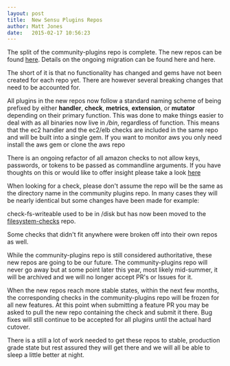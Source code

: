 ```yaml
---
layout: post
title:  New Sensu Plugins Repos
author: Matt Jones
date:   2015-02-17 10:56:23
---
```


The split of the community-plugins repo is complete.  The new repos can be found [here][1]. Details on the ongoing migration can be found here and here.

The short of it is that no functionality has changed and gems have not been created for each repo yet.  There are however several breaking changes that need to be accounted for.

All plugins in the new repos now follow a standard naming scheme of being prefixed by either **handler**, **check**, **metrics**, **extension**, or **mutator** depending on their primary function.  This was done to make things easier to deal with as all binaries now live in */bin*, regardless of function.  This means that the ec2 handler and the ec2/elb checks are included in the same repo and will be built into a single gem.  If you want to monitor aws you only need install the aws gem or clone the aws repo

There is an ongoing refactor of all amazon checks to not allow keys, passwords, or tokens to be passed as commandline arguments.  If you have thoughts on this or would like to offer insight please take a look [here][2]

When looking for a check, please don't assume the repo will be the same as the directory name in the community plugins repo.  In many cases they will be nearly identical but some changes have been made for example:

check-fs-writeable used to be in /disk but has now been moved to the [filesystem-checks][3] repo.

Some checks that didn't fit anywhere were broken off into their own repos as well.

While the community-plugins repo is still considered authoritative, these new repos are going to be our future.  The community-plugins repo will never go away but at some point later this year, most likely mid-summer, it will be archived and we will no longer accept PR's or Issues for it.

When the new repos reach more stable states, within the next few months, the corresponding checks in the community-plugins repo will be frozen for all new features.  At this point when submitting a feature PR you may be asked to pull the new repo containing the check and submit it there.  Bug fixes will still continue to be accepted for all plugins until the actual hard cutover.  


There is a still a lot of work needed to get these repos to stable, production grade state but rest assured they will get there and we will all be able to sleep a little better at night.

[1]: https://github.com/sensu-plugins
[2]: https://github.com/sensu-plugins/sensu-plugins-aws/issues/2
[3]: https://github.com/sensu-plugins/sensu-plugins-filesystem-checks
